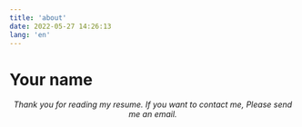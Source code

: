 ```yaml
---
title: 'about'
date: 2022-05-27 14:26:13
lang: 'en'
---
```


# Your name

<div align="center">

_Thank you for reading my resume. If you want to contact me, Please send me an email._

</div>
